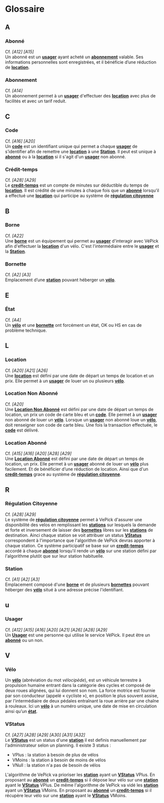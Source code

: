 # Glossaire

## A
### Abonné
Cf. *[A12] [A15]*\
Un abonné est un **[usager](#Usager)** ayant acheté un **[abonnement](#Abonnement)** valable. Ses informations personnelles sont 
enregistrées, et il bénéficie d’une réduction de **[location](#location)**.

### Abonnement
Cf. *[A14]*\
Un abonnement permet à un **[usager](#Usager)** d'effectuer des **[location](#location)** avec plus de facilités et 
avec un tarif reduit.

## C
### Code 
Cf. *[A16] [A20]*\
Un **[code](#Code)** est un identifiant unique qui permet a chaque **[usager](#Usager)** de s’identifier afin de
remettre une **[location](#Location)** à une **[Station](#Station)**. Il peut est unique à **[abonné](#Abonné)** ou à
la **[location](#Location)** si il s'agit d'un **[usager](#Usager)** non abonné.

### Crédit-temps
Cf. *[A28] [A29]*\
Le **[credit-temps](#Crédit-temps)** est un compte de minutes sur déductible du temps de **[location](#Location)**.
Il est crédité de une minutes à chaque fois que un **[abonné](#Abonné)** lorsqu’il a effectué 
une **[location](#Location)** qui participe au système de **[régulation citoyenne](#régulation-citoyenne)**

## B
### Borne
Cf. *[A22]*\
Une **[borne](#Borne)** est un équipement qui permet au **[usager](#Usager)** d'interagir avec VéPick afin d'effectuer
la **[location](#Location)** d'un vélo. C'est l'intermédiaire entre le **[usager](#Usager)** et la **[Station](#Station)**.

### Bornette
Cf. *[A2] [A3]*\
Emplacement d’une **[station](#Station)** pouvant héberger un **[vélo](#Vélo)**.

## E
### État
Cf. *[A4]*\
Un **[vélo](#Vélo)** et une **[bornette](#bornette)** ont forcément un état, OK ou HS en cas de problème technique.

## L
### Location
Cf. *[A20] [A21] [A26]*\
Une **[location](#location)** est défini par une date de départ un temps de location et un prix. 
Elle permet à un **[usager](#Usager)** de louer un ou plusieurs **[vélo](#Vélo)**.

### Location Non Abonné
Cf. *[A20]*\
Une **[Location Non Abonné](#Location-Non-Abonné)** est défini par une date de départ un temps de location, 
un prix un code de carte bleu et un **[code](#code)**. Elle permet à un **[usager](#Usager)** non abonné
de louer un **[vélo](#Vélo)**. Lorsque un **[usager](#Usager)** non abonné loue un **[vélo](#Vélo)**, doit renseigner
son code de carte bleu. Une fois la transaction effectuée, le **[code](#code)** est délivré.

### Location Abonné
Cf. *[A15] [A16] [A20] [A28] [A29]*\
Une **[Location Abonné](#Location-Abonné)** est défini par une date de départ un temps de location, un prix. 
Elle permet à un **[usager](#Usager)** abonné de louer un **[vélo](#Vélo)** plus facilement. 
Et de bénéficier d’une réduction de location. Ainsi que d'un **[credit-temps](#Crédit-temps)** grace au système de **[régulation citoyenne](#régulation-citoyenne)**.

## R
### Régulation Citoyenne
Cf. *[A28] [A29]*\
Le système de **[régulation citoyenne](#régulation-citoyenne)** permet à VePick d'assurer une disponibilité des velos 
en remplissant les **[stations](#Station)** sur lesquels la demande et forte et inversement de laisser 
des **[bornettes](#bornette)** libres sur les **[stations](#Station)** de destination. Ainci chaque station se voit 
attribuer un status **[VStatus](#VStatus)** correspondent à l'importance que l'algorithm de VePick devras apporter 
à chaque station. Ce système participatif se base sur un **[credit-temps](#Crédit-temps)** accordé à chaque 
**[abonné](#Abonné)** lorsqu'il rende un **[vélo](#Vélo)** sur une station défini par l'algorithme plutôt que 
sur leur station habituelle.

### Station 
Cf. *[A1] [A2] [A3]*\
Emplacement composé d'une **[borne](#borne)** et de plusieurs **[bornettes](#Bornette)** pouvant héberger 
des **[vélo](#Vélo)** situé à une adresse précise l'identifiant.

## u
### Usager
Cf. *[A12] [A15] [A16] [A20] [A21] [A26] [A28] [A29]*\
Un **[Usager](#Usager)** est une personne qui utilise le service VéPick. Il peut être un **[abonné](#abonné)** ou un non.

## V
### Vélo
Un **[vélo](#Vélo)** (abréviation du mot *vélocipède*), est un véhicule terrestre à propulsion humaine entrant dans 
la catégorie des cycles et composé de deux roues alignées, qui lui donnent son nom. La force motrice est fournie par 
son conducteur (appelé « cycliste »), en position le plus souvent assise, par l'intermédiaire de deux pédales entraînant
la roue arrière par une chaîne à rouleaux. Ici un **[vélo](#Vélo)** à un numéro unique, une date de mise en circulation 
ainsi qu’un **[état](#État)**.

### VStatus
Cf. *[A27] [A28] [A29] [A30] [A31] [A32]*\
Le **[VStatus](#VStatus)** est un status d'une **[station](#Station)** il est definis manuellement par l'administrateur 
selon un planning. Il existe 3 status :
 - VPlus : la station à besoin de plus de vélos
 - VMoins : la station à besoin de moins de vélos
 - VNull : la station n'a pas de besoin de vélos

L'algorithme de VePick va prioriser les **[station](#Station)** ayant un **[VStatus](#VStatus)** VPlus. En proposant au
**[abonné](#Abonné)** un **[credit-temps](#Crédit-temps)** si il dépose leur vélo sur une **[station](#Station)** ayant 
le **[VStatus](#VStatus)** VPlus.
De même l'algorithme de VePick va vidé les **[station](#Station)** ayant un **[VStatus](#VStatus)** VMoins. En proposant
au **[abonné](#Abonné)** un **[credit-temps](#Crédit-temps)** si il récupère leur vélo sur une **[station](#Station)** 
ayant le **[VStatus](#VStatus)** VMoins.
